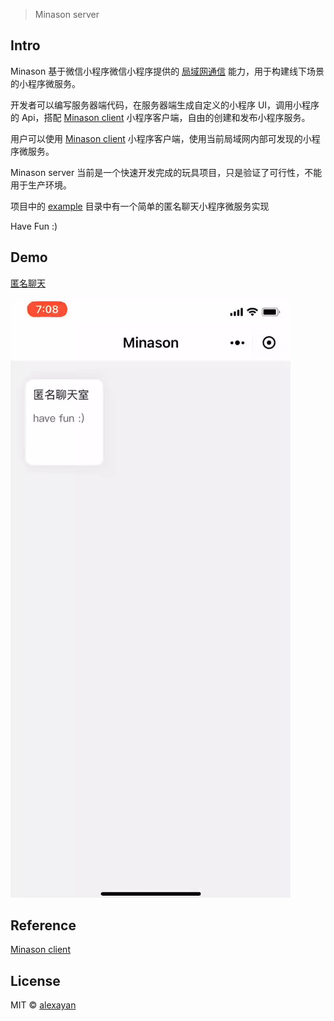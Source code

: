 > Minason server

## Intro

Minason 基于微信小程序微信小程序提供的 [局域网通信](https://developers.weixin.qq.com/miniprogram/dev/api/wx.startLocalServiceDiscovery.html) 能力，用于构建线下场景的小程序微服务。

开发者可以编写服务器端代码，在服务器端生成自定义的小程序 UI，调用小程序的 Api，搭配 [Minason client](https://github.com/alexayan/minason-client) 小程序客户端，自由的创建和发布小程序服务。

用户可以使用 [Minason client](https://github.com/alexayan/minason-client) 小程序客户端，使用当前局域网内部可发现的小程序微服务。

Minason server 当前是一个快速开发完成的玩具项目，只是验证了可行性，不能用于生产环境。

项目中的 [example](https://github.com/alexayan/minason-server/tree/master/example) 目录中有一个简单的匿名聊天小程序微服务实现

Have Fun :)

## Demo

[匿名聊天](https://github.com/alexayan/minason-server/tree/master/example)

![demo](demo.gif)

## Reference

[Minason client](https://github.com/alexayan/minason-client)<br/>

## License

MIT © [alexayan](https://github.com/alexayan)
